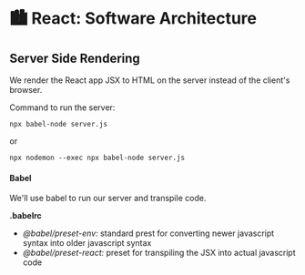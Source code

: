 # 🏙️ React: Software Architecture

## Server Side Rendering

We render the React app JSX to HTML on the server instead of the client's browser.

Command to run the server:

```
npx babel-node server.js
```

or

```
npx nodemon --exec npx babel-node server.js
```

#### Babel

We'll use babel to run our server and transpile code.

**.babelrc**

- _@babel/preset-env:_ standard prest for converting newer javascript syntax into older javascript syntax
- _@babel/preset-react:_ preset for transpiling the JSX into actual javascript code
